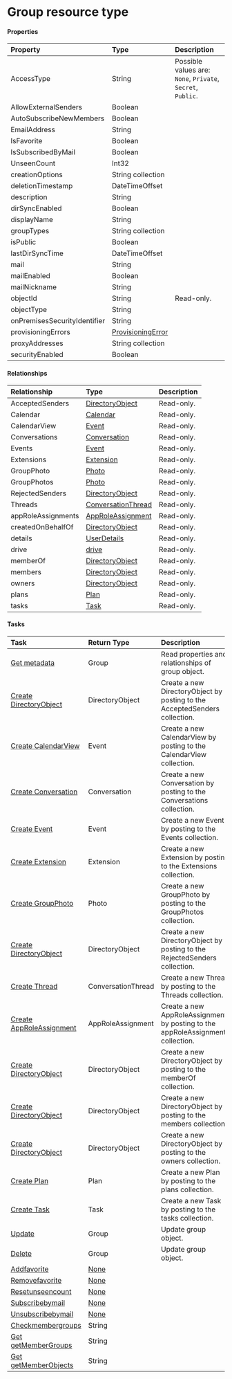 # Group resource type



#### Properties
| Property	   | Type	|Description|
|:---------------|:--------|:----------|
|AccessType|String| Possible values are: `None`, `Private`, `Secret`, `Public`.|
|AllowExternalSenders|Boolean||
|AutoSubscribeNewMembers|Boolean||
|EmailAddress|String||
|IsFavorite|Boolean||
|IsSubscribedByMail|Boolean||
|UnseenCount|Int32||
|creationOptions|String collection||
|deletionTimestamp|DateTimeOffset||
|description|String||
|dirSyncEnabled|Boolean||
|displayName|String||
|groupTypes|String collection||
|isPublic|Boolean||
|lastDirSyncTime|DateTimeOffset||
|mail|String||
|mailEnabled|Boolean||
|mailNickname|String||
|objectId|String| Read-only.|
|objectType|String||
|onPremisesSecurityIdentifier|String||
|provisioningErrors|[ProvisioningError](provisioningerror.md)||
|proxyAddresses|String collection||
|securityEnabled|Boolean||

#### Relationships
| Relationship | Type	|Description|
|:---------------|:--------|:----------|
|AcceptedSenders|[DirectoryObject](directoryobject.md)| Read-only.|
|Calendar|[Calendar](calendar.md)| Read-only.|
|CalendarView|[Event](event.md)| Read-only.|
|Conversations|[Conversation](conversation.md)| Read-only.|
|Events|[Event](event.md)| Read-only.|
|Extensions|[Extension](extension.md)| Read-only.|
|GroupPhoto|[Photo](photo.md)| Read-only.|
|GroupPhotos|[Photo](photo.md)| Read-only.|
|RejectedSenders|[DirectoryObject](directoryobject.md)| Read-only.|
|Threads|[ConversationThread](conversationthread.md)| Read-only.|
|appRoleAssignments|[AppRoleAssignment](approleassignment.md)| Read-only.|
|createdOnBehalfOf|[DirectoryObject](directoryobject.md)| Read-only.|
|details|[UserDetails](userdetails.md)| Read-only.|
|drive|[drive](drive.md)| Read-only.|
|memberOf|[DirectoryObject](directoryobject.md)| Read-only.|
|members|[DirectoryObject](directoryobject.md)| Read-only.|
|owners|[DirectoryObject](directoryobject.md)| Read-only.|
|plans|[Plan](plan.md)| Read-only.|
|tasks|[Task](task.md)| Read-only.|

#### Tasks

| Task		   | Return Type	|Description|
|:---------------|:--------|:----------|
|[Get metadata](../api/group_get.md) | Group |Read properties and relationships of group object.|
|[Create DirectoryObject]((../api/group_post_acceptedsenders.md)) |DirectoryObject| Create a new DirectoryObject by posting to the AcceptedSenders collection.|
|[Create CalendarView]((../api/group_post_calendarview.md)) |Event| Create a new CalendarView by posting to the CalendarView collection.|
|[Create Conversation]((../api/group_post_conversations.md)) |Conversation| Create a new Conversation by posting to the Conversations collection.|
|[Create Event]((../api/group_post_events.md)) |Event| Create a new Event by posting to the Events collection.|
|[Create Extension]((../api/group_post_extensions.md)) |Extension| Create a new Extension by posting to the Extensions collection.|
|[Create GroupPhoto]((../api/group_post_groupphotos.md)) |Photo| Create a new GroupPhoto by posting to the GroupPhotos collection.|
|[Create DirectoryObject]((../api/group_post_rejectedsenders.md)) |DirectoryObject| Create a new DirectoryObject by posting to the RejectedSenders collection.|
|[Create Thread]((../api/group_post_threads.md)) |ConversationThread| Create a new Thread by posting to the Threads collection.|
|[Create AppRoleAssignment]((../api/group_post_approleassignments.md)) |AppRoleAssignment| Create a new AppRoleAssignment by posting to the appRoleAssignments collection.|
|[Create DirectoryObject]((../api/group_post_memberof.md)) |DirectoryObject| Create a new DirectoryObject by posting to the memberOf collection.|
|[Create DirectoryObject]((../api/group_post_members.md)) |DirectoryObject| Create a new DirectoryObject by posting to the members collection.|
|[Create DirectoryObject]((../api/group_post_owners.md)) |DirectoryObject| Create a new DirectoryObject by posting to the owners collection.|
|[Create Plan]((../api/group_post_plans.md)) |Plan| Create a new Plan by posting to the plans collection.|
|[Create Task]((../api/group_post_tasks.md)) |Task| Create a new Task by posting to the tasks collection.|
|[Update](../api/group_update.md) | Group	|Update group object. |
|[Delete](../api/group_delete.md) | Group	|Update group object. |
|[Addfavorite](../api/group_addfavorite.md)|[None](none.md)||
|[Removefavorite](../api/group_removefavorite.md)|[None](none.md)||
|[Resetunseencount](../api/group_resetunseencount.md)|[None](none.md)||
|[Subscribebymail](../api/group_subscribebymail.md)|[None](none.md)||
|[Unsubscribebymail](../api/group_unsubscribebymail.md)|[None](none.md)||
|[Checkmembergroups](../api/group_checkmembergroups.md)|String||
|[Get getMemberGroups](../api/group_getmembergroups.md)|String||
|[Get getMemberObjects](../api/group_getmemberobjects.md)|String||
